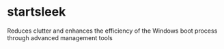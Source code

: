 # startsleek
 Reduces clutter and enhances the efficiency of the Windows boot process through advanced management tools
